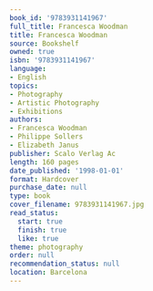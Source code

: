 ```yaml
---
book_id: '9783931141967'
full_title: Francesca Woodman
title: Francesca Woodman
source: Bookshelf
owned: true
isbn: '9783931141967'
language:
- English
topics:
- Photography
- Artistic Photography
- Exhibitions
authors:
- Francesca Woodman
- Philippe Sollers
- Elizabeth Janus
publisher: Scalo Verlag Ac
length: 160 pages
date_published: '1998-01-01'
format: Hardcover
purchase_date: null
type: book
cover_filename: 9783931141967.jpg
read_status:
  start: true
  finish: true
  like: true
theme: photography
order: null
recommendation_status: null
location: Barcelona
---
```




